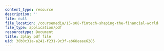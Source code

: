 ```yaml
---
content_type: resource
description: ''
file: null
file_location: /coursemedia/15-s08-fintech-shaping-the-financial-world-spring-2020/30b0c31aa241f2319c3fab68eaae6285_uHUA6M1OEwk.pdf
file_type: application/pdf
resourcetype: Document
title: 3play pdf file
uid: 30b0c31a-a241-f231-9c3f-ab68eaae6285
---
```

